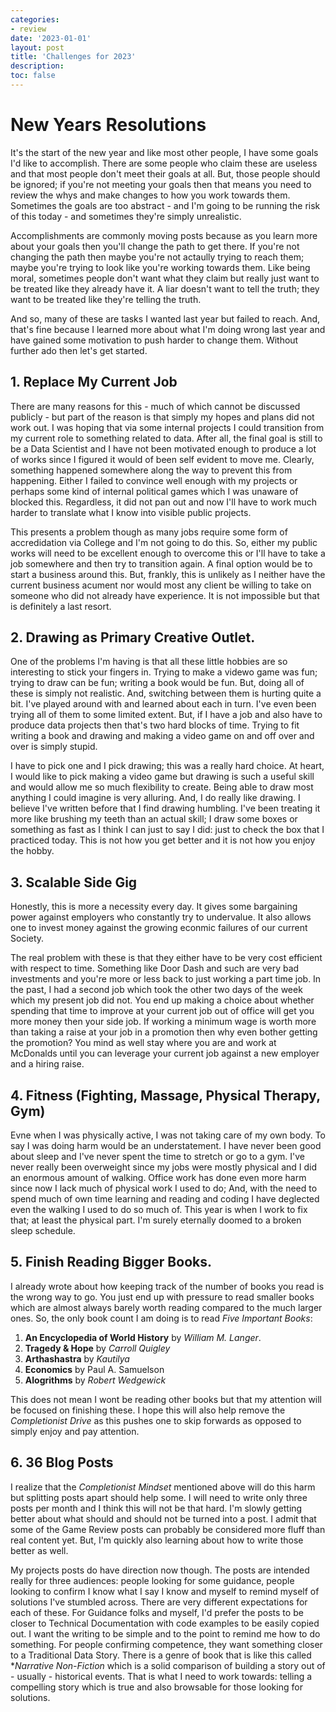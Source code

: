 ```yaml
---
categories:
- review
date: '2023-01-01'
layout: post
title: 'Challenges for 2023'
description: 
toc: false
---
```


# New Years Resolutions
It's the start of the new year and like most other people, I have some goals I'd like to accomplish. There are some people who claim these are useless and that most people don't meet their goals at all. But, those people should be ignored; if you're not meeting your goals then that means you need to review the whys and make changes to how you work towards them. Sometimes the goals are too abstract - and I'm going to be running the risk of this today - and sometimes they're simply unrealistic.

Accomplishments are commonly moving posts because as you learn more about your goals then you'll change the path to get there. If you're not changing the path then maybe you're not actaully trying to reach them; maybe you're trying to look like you're working towards them. Like being moral, sometimes people don't want what they claim but really just want to be treated like they already have it. A liar doesn't want to tell the truth; they want to be treated like they're telling the truth.

And so, many of these are tasks I wanted last year but failed to reach. And, that's fine because I learned more about what I'm doing wrong last year and have gained some motivation to push harder to change them. Without further ado then let's get started.


## 1. Replace My Current Job
There are many reasons for this - much of which cannot be discussed publicly - but part of the reason is that simply my hopes and plans did not work out. I was hoping that via some internal projects I could transition from my current role to something related to data. After all, the final goal is still to be a Data Scientist and I have not been motivated enough to produce a lot of works since I figured it would of been self evident to move me. Clearly, something happened somewhere along the way to prevent this from happening. Either I failed to convince well enough with my projects or perhaps some kind of internal political games which I was unaware of blocked this. Regardless, it did not pan out and now I'll have to work much harder to translate what I know into visible public projects.

This presents a problem though as many jobs require some form of accredidation via College and I'm not going to do this. So, either my public works will need to be excellent enough to overcome this or I'll have to take a job somewhere and then try to transition again. A final option would be to start a business around this. But, frankly, this is unlikely as I neither have the current business acument nor would most any client be willing to take on someone who did not already have experience. It is not impossible but that is definitely a last resort.

## 2. Drawing as Primary Creative Outlet.
One of the problems I'm having is that all these little hobbies are so interesting to stick your fingers in. Trying to make a videwo game was fun; trying to draw can be fun; writing a book would be fun. But, doing all of these is simply not realistic. And, switching between them is hurting quite a bit. I've played around with and learned about each in turn. I've even been trying all of them to some limited extent. But, if I have a job and also have to produce data projects then that's two hard blocks of time. Trying to fit writing a book and drawing and making a video game on and off over and over is simply stupid.

I have to pick one and I pick drawing; this was a really hard choice. At heart, I would like to pick making a video game but drawing is such a useful skill and would allow me so much flexibility to create. Being able to draw most anything I could imagine is very alluring. And, I do really like drawing. I believe I've written before that I find drawing humbling. I've been treating it more like brushing my teeth than an actual skill; I draw some boxes or something as fast as I think I can just to say I did: just to check the box that I practiced today. This is not how you get better and it is not how you enjoy the hobby.


## 3. Scalable Side Gig
Honestly, this is more a necessity every day. It gives some bargaining power against employers who constantly try to undervalue. It also allows one to invest money against the growing econmic failures of our current Society.

The real problem with these is that they either have to be very cost efficient with respect to time. Something like Door Dash and such are very bad investments and you're more or less back to just working a part time job. In the past, I had a second job which took the other two days of the week which my present job did not. You end up making a choice about whether spending that time to improve at your current job out of office will get you more money then your side job. If working a minimum wage is worth more than taking a raise at your job in a promotion then why even bother getting the promotion? You mind as well stay where you are and work at McDonalds until you can leverage your current job against a new employer and a hiring raise.



## 4. Fitness (Fighting, Massage, Physical Therapy, Gym)
Evne when I was physically active, I was not taking care of my own body. To say I was doing harm would be an understatement. I have never been good about sleep and I've never spent the time to stretch or go to a gym. I've never really been overweight since my jobs were mostly physical and I did an enormous amount of walking. Office work has done even more harm since now I lack much of physical work I used to do; And, with the need to spend much of own time learning and reading and coding I have deglected even the walking I used to do so much of. This year is when I work to fix that; at least the physical part. I'm surely eternally doomed to a broken sleep schedule. 


## 5. Finish Reading Bigger Books.
I already wrote about how keeping track of the number of books you read is the wrong way to go. You just end up with pressure to read smaller books which are almost always barely worth reading compared to the much larger ones. So, the only book count I am doing is to read *Five Important Books*:
1. **An Encyclopedia of World History** by *William M. Langer*.
2. **Tragedy & Hope** by *Carroll Quigley*
3. **Arthashastra** by *Kautilya*
4. **Economics** by Paul A. Samuelson
5. **Alogrithms** by *Robert Wedgewick*

This does not mean I wont be reading other books but that my attention will be focused on finishing these. I hope this will also help remove the *Completionist Drive* as this pushes one to skip forwards as opposed to simply enjoy and pay attention.

## 6. 36 Blog Posts
I realize that the *Completionist Mindset* mentioned above will do this harm but splitting posts apart should help some. I will need to write only three posts per month and I think this will not be that hard. I'm slowly getting better about what should and should not be turned into a post. I admit that some of the Game Review posts can probably be considered more fluff than real content yet. But, I'm quickly also learning about how to write those better as well. 

My projects posts do have direction now though. The posts are intended really for three audiences: people looking for some guidance, people looking to confirm I know what I say I know and myself to remind myself of solutions I've stumbled across. There are very different expectations for each of these.
For Guidance folks and myself, I'd prefer the posts to be closer to Technical Documentation with code examples to be easily copied out. I want the writing to be simple and to the point to remind me how to do something. For people confirming competence, they want something closer to a Traditional Data Story. There is a genre of book that is like this called **Narrative Non-Fiction* which is a solid comparison of building a story out of - usually - historical events. That is what I need to work towards: telling a compelling story which is true and also browsable for those looking for solutions.